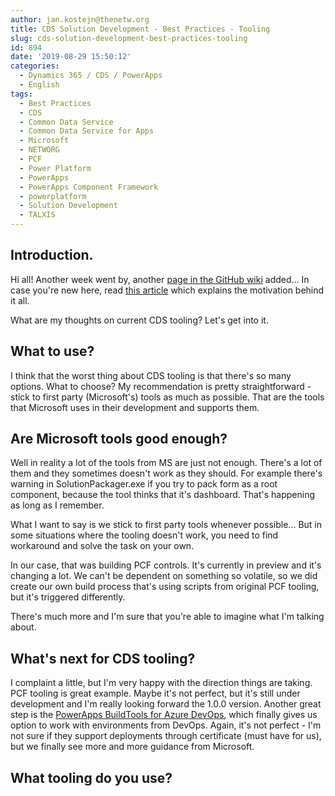 ```yaml
---
author: jan.kostejn@thenetw.org
title: CDS Solution Development - Best Practices - Tooling
slug: cds-solution-development-best-practices-tooling
id: 894
date: '2019-08-29 15:50:12'
categories:
  - Dynamics 365 / CDS / PowerApps
  - English
tags:
  - Best Practices
  - CDS
  - Common Data Service
  - Common Data Service for Apps
  - Microsoft
  - NETWORG
  - PCF
  - Power Platform
  - PowerApps
  - PowerApps Component Framework
  - powerplatform
  - Solution Development
  - TALXIS
---
```


## Introduction.

Hi all! Another week went by, another [page in the GitHub wiki](https://github.com/NETWORG/cds-solution-development-docs/wiki/Tooling) added... In case you're new here, read [this article](https://blog.thenetw.org/2019/08/22/common-data-service-solution-development-best-practices/) which explains the motivation behind it all.

What are my thoughts on current CDS tooling? Let's get into it.

## What to use?

I think that the worst thing about CDS tooling is that there's so many options. What to choose? My recommendation is pretty straightforward - stick to first party (Microsoft's) tools as much as possible. That are the tools that Microsoft uses in their development and supports them.

## Are Microsoft tools good enough?

Well in reality a lot of the tools from MS are just not enough. There's a lot of them and they sometimes doesn't work as they should. For example there's warning in SolutionPackager.exe if you try to pack form as a root component, because the tool thinks that it's dashboard. That's happening as long as I remember.

What I want to say is we stick to first party tools whenever possible... But in some situations where the tooling doesn't work, you need to find workaround and solve the task on your own.

In our case, that was building PCF controls. It's currently in preview and it's changing a lot. We can't be dependent on something so volatile, so we did create our own build process that's using scripts from original PCF tooling, but it's triggered differently.

There's much more and I'm sure that you're able to imagine what I'm talking about.

## What's next for CDS tooling?

I complaint a little, but I'm very happy with the direction things are taking. PCF tooling is great example. Maybe it's not perfect, but it's still under development and I'm really looking forward the 1.0.0 version. Another great step is the [PowerApps BuildTools for Azure DevOps](https://docs.microsoft.com/en-us/powerapps/developer/common-data-service/build-tools-overview), which finally gives us option to work with environments from DevOps. Again, it's not perfect - I'm not sure if they support deployments through certificate (must have for us), but we finally see more and more guidance from Microsoft.

## What tooling do you use?